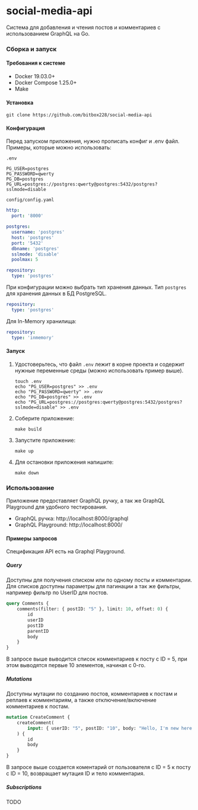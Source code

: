 # social-media-api

Система для добавления и чтения постов и комментариев с
использованием GraphQL на Go.

### Сборка и запуск

#### Требования к системе

- Docker 19.03.0+
- Docker Compose 1.25.0+
- Make

#### Установка

```shell
git clone https://github.com/bitbox228/social-media-api
```

#### Конфигурация

Перед запуском приложения, нужно прописать конфиг и .env файл. Примеры, которые можно использовать:

`.env`
```dotenv
PG_USER=postgres
PG_PASSWORD=qwerty
PG_DB=postgres
PG_URL=postgres://postgres:qwerty@postgres:5432/postgres?sslmode=disable
```

`config/config.yaml`
```yml
http:
  port: '8000'

postgres:
  username: 'postgres'
  host: 'postgres'
  port: '5432'
  dbname: 'postgres'
  sslmode: 'disable'
  poolmax: 5

repository:
  type: 'postgres'
```

При конфигурации можно выбрать тип хранения данных. Тип `postgres` для хранения данных в БД PostgreSQL.
```yml
repository:
  type: 'postgres'
```

Для In-Memory хранилища:
```yml
repository:
  type: 'inmemory'
```

#### Запуск

1. Удостоверьтесь, что файл `.env` лежит в корне проекта и содержит нужные переменные среды (можно использовать пример выше).
    ```shell
    touch .env
    echo "PG_USER=postgres" >> .env
    echo "PG_PASSWORD=qwerty" >> .env
    echo "PG_DB=postgres" >> .env
    echo "PG_URL=postgres://postgres:qwerty@postgres:5432/postgres?sslmode=disable" >> .env
    ```
2. Соберите приложение:
    ```shell
    make build
    ```
   
3. Запустите приложение:
    ```shell
    make up
    ```
4. Для остановки приложения напишите:
    ```shell
    make down
    ```

### Использование

Приложение предоставляет GraphQL ручку, а так же GraphQL Playground для удобного тестирования.

- GraphQL ручка: http://localhost:8000/graphql
- GraphQL Playground: http://localhost:8000/

#### Примеры запросов

Спецификация API есть на Graphql Playground.

##### Query

Доступны для получения списком или по одному посты и комментарии. Для списков доступны параметры для пагинации а так же фильтры, например фильтр по UserID для постов.

```graphql
query Comments {
    comments(filter: { postID: "5" }, limit: 10, offset: 0) {
        id
        userID
        postID
        parentID
        body
    }
}
```

В запросе выше выводится список комментариев к посту с ID = 5, при этом выводятся первые 10 элементов, начиная с 0-го.

##### Mutations

Доступны мутации по созданию постов, комментариев к постам и реплаев к комментариям, а также отключение/включение комментариев к постам.

```graphql
mutation CreateComment {
    createComment(
        input: { userID: "5", postID: "10", body: "Hello, I'm new here >.<" }
    ) {
        id
        body
    }
}
```

В запросе выше создается коментарий от пользователя с ID = 5 к посту с ID = 10, возвращает мутация ID и тело комментария.

##### Subscriptions

TODO